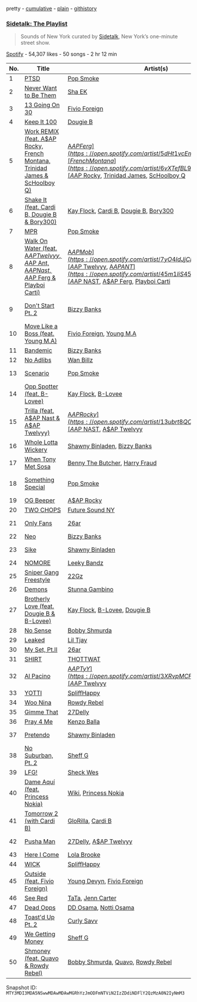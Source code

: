 pretty - [cumulative](/playlists/cumulative/37i9dQZF1DX9cjKvsL1KlZ.md) - [plain](/playlists/plain/37i9dQZF1DX9cjKvsL1KlZ) - [githistory](https://github.githistory.xyz/mackorone/spotify-playlist-archive/blob/main/playlists/plain/37i9dQZF1DX9cjKvsL1KlZ)

### [Sidetalk: The Playlist](https://open.spotify.com/playlist/37i9dQZF1DX9cjKvsL1KlZ)

> Sounds of New York curated by <a href="https://www.instagram.com/sidetalknyc/">Sidetalk</a>, New York’s one\-minute street show.

[Spotify](https://open.spotify.com/user/spotify) - 54,307 likes - 50 songs - 2 hr 12 min

| No. | Title | Artist(s) | Album | Length |
|---|---|---|---|---|
| 1 | [PTSD](https://open.spotify.com/track/24b6djSbUFQtXAdyb3FMbr) | [Pop Smoke](https://open.spotify.com/artist/0eDvMgVFoNV3TpwtrVCoTj) | [Meet The Woo](https://open.spotify.com/album/6d1vGZsr6Uy3h9IigBpPAf) | 3:19 |
| 2 | [Never Want to Be Them](https://open.spotify.com/track/3WchIwLZMo7OnQah3oVbON) | [Sha EK](https://open.spotify.com/artist/3jVAqTL4NbB88q4lj94VX9) | [Face of the What](https://open.spotify.com/album/0hA6PDNYcFeSJYj4CceZuL) | 1:55 |
| 3 | [13 Going On 30](https://open.spotify.com/track/7picgLYkMQb9UgIjq84NNF) | [Fivio Foreign](https://open.spotify.com/artist/14CHVeJGrR5xgUGQFV5BVM) | [13 Going On 30](https://open.spotify.com/album/3uiRxBPxofovB9Idhm0z9G) | 3:01 |
| 4 | [Keep It 100](https://open.spotify.com/track/2g9RfCXZna6roc6hjvoCn1) | [Dougie B](https://open.spotify.com/artist/6ykgQbKcZFy5qoKBU4YiWj) | [Keep It 100](https://open.spotify.com/album/2qCog50BkPP2sJpLjHGsQG) | 2:50 |
| 5 | [Work REMIX \(feat\. A$AP Rocky, French Montana, Trinidad James & ScHoolboy Q\)](https://open.spotify.com/track/7xVLFuuYdAvcTfcP3IG3dS) | [A$AP Ferg](https://open.spotify.com/artist/5dHt1vcEm9qb8fCyLcB3HL), [French Montana](https://open.spotify.com/artist/6vXTefBL93Dj5IqAWq6OTv), [A$AP Rocky](https://open.spotify.com/artist/13ubrt8QOOCPljQ2FL1Kca), [Trinidad James](https://open.spotify.com/artist/0I5HubncQ8E1MFZOlPDY4J), [ScHoolboy Q](https://open.spotify.com/artist/5IcR3N7QB1j6KBL8eImZ8m) | [Trap Lord](https://open.spotify.com/album/3smlfAmejcKMmAPg1G2Kki) | 4:43 |
| 6 | [Shake It \(feat\. Cardi B, Dougie B & Bory300\)](https://open.spotify.com/track/0RkCnqwF8Tfl2QGPZwopyk) | [Kay Flock](https://open.spotify.com/artist/2AMeiDbfU2vonrTkpXDKUu), [Cardi B](https://open.spotify.com/artist/4kYSro6naA4h99UJvo89HB), [Dougie B](https://open.spotify.com/artist/6ykgQbKcZFy5qoKBU4YiWj), [Bory300](https://open.spotify.com/artist/77oGJAObEl8wdAUrknL1gH) | [Shake It \(feat\. Cardi B, Dougie B & Bory300\)](https://open.spotify.com/album/0Kr65MJsLayLENRXxrlW3Z) | 1:58 |
| 7 | [MPR](https://open.spotify.com/track/26eibHIN0oV4AGuFCbTTm0) | [Pop Smoke](https://open.spotify.com/artist/0eDvMgVFoNV3TpwtrVCoTj) | [MPR](https://open.spotify.com/album/7wEkFJd7KaysobIVuxEYK6) | 2:35 |
| 8 | [Walk On Water \(feat\. A$AP Twelvyy, A$AP Ant, A$AP Nast, A$AP Ferg & Playboi Carti\)](https://open.spotify.com/track/0WQcnrsEqrY2e5nexGe3HX) | [A$AP Mob](https://open.spotify.com/artist/7yO4IdJjCEPz7YgZMe25iS), [A$AP Twelvyy](https://open.spotify.com/artist/0tPjSrb43a58uznKru1k2P), [A$AP ANT](https://open.spotify.com/artist/45m1IiS45uD1HcPlYkNWKj), [A$AP NAST](https://open.spotify.com/artist/1uLYUm2A6kpFYAECfAFoH1), [A$AP Ferg](https://open.spotify.com/artist/5dHt1vcEm9qb8fCyLcB3HL), [Playboi Carti](https://open.spotify.com/artist/699OTQXzgjhIYAHMy9RyPD) | [Cozy Tapes Vol\. 2: Too Cozy](https://open.spotify.com/album/0qr1Fvi1haEDWVbFtekZLb) | 3:56 |
| 9 | [Don't Start Pt\. 2](https://open.spotify.com/track/4J1CPErx9yCZFirUXAxQVp) | [Bizzy Banks](https://open.spotify.com/artist/7s3eCGNZMrwUQraXlocCBv) | [GMTO Vol\. 1 \(Get Money Take Over\)](https://open.spotify.com/album/4UDPZgxZy3VnIFQ8os0G29) | 3:14 |
| 10 | [Move Like a Boss \(feat\. Young M.A\)](https://open.spotify.com/track/3T3SeUjR8NhTzSE3NSDxkK) | [Fivio Foreign](https://open.spotify.com/artist/14CHVeJGrR5xgUGQFV5BVM), [Young M.A](https://open.spotify.com/artist/7LvoDJUNGnOrPdGRzVtOJ9) | [Move Like a Boss \(feat\. Young M.A\)](https://open.spotify.com/album/5sYO0qm9aoDF76AkcmG9Ez) | 2:55 |
| 11 | [Bandemic](https://open.spotify.com/track/62zxM0TIkQxPADn6BRj0YE) | [Bizzy Banks](https://open.spotify.com/artist/7s3eCGNZMrwUQraXlocCBv) | [Same Energy](https://open.spotify.com/album/46MkI0hKIr16SzcdZQ0TPW) | 2:04 |
| 12 | [No Adlibs](https://open.spotify.com/track/03xmi6J5kE6lnr4BfokGBu) | [Wan Billz](https://open.spotify.com/artist/4ptT7PqXaXDwMBZdiOq3ge) | [No Adlibs](https://open.spotify.com/album/1AATPemo63RsvrpQMg24b0) | 2:14 |
| 13 | [Scenario](https://open.spotify.com/track/5Evn9HZVpqpKDV0nkWlPmx) | [Pop Smoke](https://open.spotify.com/artist/0eDvMgVFoNV3TpwtrVCoTj) | [Meet The Woo \(Deluxe Version\)](https://open.spotify.com/album/22py1IeIi51c0GBYEHQTsI) | 4:01 |
| 14 | [Opp Spotter \(feat\. B\-Lovee\)](https://open.spotify.com/track/5KPeT0pL0rK6x8fesfvcGs) | [Kay Flock](https://open.spotify.com/artist/2AMeiDbfU2vonrTkpXDKUu), [B\-Lovee](https://open.spotify.com/artist/7hf5PZjVOqTQ2id3PF7I5Y) | [The D.O.A\. Tape](https://open.spotify.com/album/5DMfgmlbRD0HeUi5QQgOAD) | 2:43 |
| 15 | [Trilla \(feat\. A$AP Nast & A$AP Twelvyy\)](https://open.spotify.com/track/3DtOW3gzNTy5SgLWhwOdFW) | [A$AP Rocky](https://open.spotify.com/artist/13ubrt8QOOCPljQ2FL1Kca), [A$AP NAST](https://open.spotify.com/artist/1uLYUm2A6kpFYAECfAFoH1), [A$AP Twelvyy](https://open.spotify.com/artist/0tPjSrb43a58uznKru1k2P) | [LIVE.LOVE.A$AP](https://open.spotify.com/album/4l6EPpP9hjQrLb8qNB9eC5) | 4:04 |
| 16 | [Whole Lotta Wickery](https://open.spotify.com/track/5EqD4DdoK0FGgsSMP9HORW) | [Shawny Binladen](https://open.spotify.com/artist/0JfrGVffhKwF36QHW9HXOL), [Bizzy Banks](https://open.spotify.com/artist/7s3eCGNZMrwUQraXlocCBv) | [Merry Wickmas](https://open.spotify.com/album/7maLkOMxNNkoHbVE8VWVka) | 3:05 |
| 17 | [When Tony Met Sosa](https://open.spotify.com/track/4ahc42KacGWjE3j0DPNSK5) | [Benny The Butcher](https://open.spotify.com/artist/5Matrg5du62bXwer29cU5T), [Harry Fraud](https://open.spotify.com/artist/37ASGd4rWpHjuVonnYAN6S) | [The Plugs I Met 2](https://open.spotify.com/album/20XfOL0gmcOQhupwC2bMDj) | 2:21 |
| 18 | [Something Special](https://open.spotify.com/track/5kkaSMcf4BFlhRRICCKZb6) | [Pop Smoke](https://open.spotify.com/artist/0eDvMgVFoNV3TpwtrVCoTj) | [Shoot For The Stars Aim For The Moon](https://open.spotify.com/album/7e7t0MCrNDcJZsPwUKjmOc) | 2:38 |
| 19 | [OG Beeper](https://open.spotify.com/track/5TX0mfUkpGlU6j2xa00ERx) | [A$AP Rocky](https://open.spotify.com/artist/13ubrt8QOOCPljQ2FL1Kca) | [TESTING](https://open.spotify.com/album/3MATDdrpHmQCmuOcozZjDa) | 2:35 |
| 20 | [TWO CHOPS](https://open.spotify.com/track/4JFJI9qQrETopFTXHhsxHA) | [Future Sound NY](https://open.spotify.com/artist/1Qq0TUo3k7a5Tr4PdeHlEe) | [TWO CHOPS](https://open.spotify.com/album/2NOcjkwm9IiHhM7Ri26amC) | 2:08 |
| 21 | [Only Fans](https://open.spotify.com/track/5Rg0kUEtFfiuBlgtIIOTRe) | [26ar](https://open.spotify.com/artist/5Juzk12OF6455izbnUr10x) | [Drench Em \(Deluxe\)](https://open.spotify.com/album/6h8qPgYAhUV7tIIuPJ95hN) | 2:45 |
| 22 | [Neo](https://open.spotify.com/track/5LC0t1RQcxwO1cyLnmPPxX) | [Bizzy Banks](https://open.spotify.com/artist/7s3eCGNZMrwUQraXlocCBv) | [Bandemic](https://open.spotify.com/album/1k0h2GG20oGhgNVCKhOopz) | 1:49 |
| 23 | [Sike](https://open.spotify.com/track/5Lp8hAVrPUDn3CuuBP5W0F) | [Shawny Binladen](https://open.spotify.com/artist/0JfrGVffhKwF36QHW9HXOL) | [Merry Wickmas 2](https://open.spotify.com/album/41u5LevaGxYvQAavEby3jC) | 1:11 |
| 24 | [NOMORE](https://open.spotify.com/track/20P3Eqt3Du2Zz36GAVzgmr) | [Leeky Bandz](https://open.spotify.com/artist/08UUGGbQJQENS4gOd6VU00) | [Life After Future](https://open.spotify.com/album/2fQ5deidLKC9hkT00trC4y) | 3:12 |
| 25 | [Sniper Gang Freestyle](https://open.spotify.com/track/12hfZNWtZInct3l8nT3c9O) | [22Gz](https://open.spotify.com/artist/4JhbRL6zaItAyzqx4gHTqz) | [The Blixky Tape](https://open.spotify.com/album/4cq88okwBaQ5HLclS8BLL5) | 1:42 |
| 26 | [Demons](https://open.spotify.com/track/2CnNLqBpth6XEHdvzXlpZN) | [Stunna Gambino](https://open.spotify.com/artist/15ZjD8Gus20Miqw3fdOaXX) | [Demons](https://open.spotify.com/album/49viCoGvtarKikAKzbdiNT) | 2:57 |
| 27 | [Brotherly Love \(feat\. Dougie B & B\-Lovee\)](https://open.spotify.com/track/34YnZOLkvAxH6K7ZXutHOo) | [Kay Flock](https://open.spotify.com/artist/2AMeiDbfU2vonrTkpXDKUu), [B\-Lovee](https://open.spotify.com/artist/7hf5PZjVOqTQ2id3PF7I5Y), [Dougie B](https://open.spotify.com/artist/6ykgQbKcZFy5qoKBU4YiWj) | [The D.O.A\. Tape](https://open.spotify.com/album/5DMfgmlbRD0HeUi5QQgOAD) | 3:54 |
| 28 | [No Sense](https://open.spotify.com/track/3h2dAPNSmhF5zInX05rWVy) | [Bobby Shmurda](https://open.spotify.com/artist/34Y0ldeyUv7jBvukWOGASO) | [Bodboy](https://open.spotify.com/album/27dq8NifT3260FUbT6F2Gz) | 1:34 |
| 29 | [Leaked](https://open.spotify.com/track/0W64NfLrIsRTAFObko6uJx) | [Lil Tjay](https://open.spotify.com/artist/6jGMq4yGs7aQzuGsMgVgZR) | [True 2 Myself](https://open.spotify.com/album/1bCBZ8LedqwVYOLDLrRbbY) | 3:40 |
| 30 | [My Set, Pt.II](https://open.spotify.com/track/5OTiGat69zVXnW982TbgIQ) | [26ar](https://open.spotify.com/artist/5Juzk12OF6455izbnUr10x) | [Drench Em](https://open.spotify.com/album/5S5RHz9pTEe4P632bBiAmD) | 2:45 |
| 31 | [SHIRT](https://open.spotify.com/track/3umJNfPLBiNmIsDg0Ebcuy) | [THOTTWAT](https://open.spotify.com/artist/16SkmlqKt2Xf6mqurZgpdt) | [SHIRT](https://open.spotify.com/album/42t9iuzETD7RIhLQazqAIv) | 2:56 |
| 32 | [Al Pacino](https://open.spotify.com/track/4QqCwUVo0YDB4FZPkxQxOc) | [A$AP TyY](https://open.spotify.com/artist/3XRvpMCFnLf5pF3uiiuLfY), [A$AP Twelvyy](https://open.spotify.com/artist/0tPjSrb43a58uznKru1k2P) | [Al Pacino](https://open.spotify.com/album/4c7QeDvdFGVHfe4Q4igrO3) | 2:25 |
| 33 | [YOTTI](https://open.spotify.com/track/1n5jPb1ggYPOPDtRCOSAZw) | [SpliffHappy](https://open.spotify.com/artist/5K8DPehdUSrqBsICbIxDOR) | [YOTTI](https://open.spotify.com/album/5k3co8AFC1UcQgR4nhJ8Ky) | 1:14 |
| 34 | [Woo Nina](https://open.spotify.com/track/5h0Z4h27VDrbaZOzjOi9nB) | [Rowdy Rebel](https://open.spotify.com/artist/6LXRvV2OAtXF7685fzh3mj) | [Rebel vs\. Rowdy](https://open.spotify.com/album/0zxvDMvFNW7h9JQb4oq2eS) | 2:07 |
| 35 | [Gimme That](https://open.spotify.com/track/0KxCPTvrB6p5X1yvMNQBEx) | [27Delly](https://open.spotify.com/artist/17Y9T6RYbruDp0XDIMB6xT) | [Gimme That](https://open.spotify.com/album/3vzylZfpLzUXo7PhaG0024) | 1:35 |
| 36 | [Pray 4 Me](https://open.spotify.com/track/1wDAnC2XbwoDwbOpowab5H) | [Kenzo Balla](https://open.spotify.com/artist/7J7r6Srf58AAPsTJrEXMCp) | [Pray 4 Me](https://open.spotify.com/album/0mipBFGRTFVyKeCupIXgly) | 2:14 |
| 37 | [Pretendo](https://open.spotify.com/track/1ZRlDcwda9ipvwlYLxdZ3G) | [Shawny Binladen](https://open.spotify.com/artist/0JfrGVffhKwF36QHW9HXOL) | [Wick The Wizard](https://open.spotify.com/album/24lIwmoIuDulxSR9u5crmP) | 1:23 |
| 38 | [No Suburban, Pt\. 2](https://open.spotify.com/track/3VayB5gLZGODx8b7RO1y5f) | [Sheff G](https://open.spotify.com/artist/1tG7s7S4sq2eFFW0QZyLbm) | [One and Only](https://open.spotify.com/album/6lJqLqRmWGmsw8aLEoSlZ9) | 2:33 |
| 39 | [LFG!](https://open.spotify.com/track/5MsO7aTFKXvUy8ziyLZYOX) | [Sheck Wes](https://open.spotify.com/artist/2RDOrhPqAM4jzTRCEb19qX) | [LFG!](https://open.spotify.com/album/2wDbdF7U0vIfsbqZBbD72B) | 2:19 |
| 40 | [Dame Aquí \(feat\. Princess Nokia\)](https://open.spotify.com/track/2TLZfZT33gFzQi3GTlFG3e) | [Wiki](https://open.spotify.com/artist/78X7quh8fqAGZ42OpLmUW0), [Princess Nokia](https://open.spotify.com/artist/6lay1nwbE6hTx1jivysUAL) | [OOFIE](https://open.spotify.com/album/5Ye9kDYxIZM0LVj1M1CvC6) | 3:38 |
| 41 | [Tomorrow 2 \(with Cardi B\)](https://open.spotify.com/track/7KXVIAuw3m2hxZanrpSXS3) | [GloRilla](https://open.spotify.com/artist/2qoQgPAilErOKCwE2Y8wOG), [Cardi B](https://open.spotify.com/artist/4kYSro6naA4h99UJvo89HB) | [Tomorrow 2 \(with Cardi B\)](https://open.spotify.com/album/5o1xUBd8aM7qFhjlBXiIpb) | 3:29 |
| 42 | [Pusha Man](https://open.spotify.com/track/5qNqTVBAbtPRKH3KHiUAu8) | [27Delly](https://open.spotify.com/artist/17Y9T6RYbruDp0XDIMB6xT), [A$AP Twelvyy](https://open.spotify.com/artist/0tPjSrb43a58uznKru1k2P) | [No Forgetting This \(N.F.T.\)](https://open.spotify.com/album/4SsPpuTKIGKbZPJWkjLkIe) | 3:47 |
| 43 | [Here I Come](https://open.spotify.com/track/24JTap3Y2LHb3icc5iIkNj) | [Lola Brooke](https://open.spotify.com/artist/2Ggj5XNlIb4Lnbqe307FyB) | [Here I Come](https://open.spotify.com/album/5yEN89IGBwa3y0tP2qWAnK) | 1:48 |
| 44 | [WICK](https://open.spotify.com/track/3hhTeIwULQvxl3GaeJJ1o2) | [SpliffHappy](https://open.spotify.com/artist/5K8DPehdUSrqBsICbIxDOR) | [WICK](https://open.spotify.com/album/7AUyTx5Ku4MvA4enIW2PZ3) | 1:21 |
| 45 | [Outside \(feat\. Fivio Foreign\)](https://open.spotify.com/track/5lx5zu37Rf592Iby01kroZ) | [Young Devyn](https://open.spotify.com/artist/5JPJZcr0m2OkOEA1pagpSb), [Fivio Foreign](https://open.spotify.com/artist/14CHVeJGrR5xgUGQFV5BVM) | [Baby Goat 2](https://open.spotify.com/album/77KBd69KrqhbtxT5VKe6bC) | 3:16 |
| 46 | [See Red](https://open.spotify.com/track/0Tme1gffQUvjvcocQ2FHTM) | [TaTa](https://open.spotify.com/artist/43s6uFZrdusv7ggmDSpO41), [Jenn Carter](https://open.spotify.com/artist/3BcgTyEdL81zMljmXcilZM) | [See Red](https://open.spotify.com/album/6czePQabCT1KxJznPxKPBI) | 2:00 |
| 47 | [Dead Opps](https://open.spotify.com/track/0I03LNezkFkhT9gxT1bgjz) | [DD Osama](https://open.spotify.com/artist/1A4iz0gC34R0u3LAI8hryT), [Notti Osama](https://open.spotify.com/artist/3DejtFRgf60eQon0rZnqhv) | [Dead Opps](https://open.spotify.com/album/5bW82bx54muhjvS7FZExlH) | 2:10 |
| 48 | [Toast'd Up Pt\. 2](https://open.spotify.com/track/1Pehz8PNPqHKxVws6XOoTV) | [Curly Savv](https://open.spotify.com/artist/3DDlyCYQLZS5OGVJ2gCK0c) | [Toast'd Up Pt\. 2](https://open.spotify.com/album/5HaU6o1D6PBpL2l8WJkj1Y) | 2:11 |
| 49 | [We Getting Money](https://open.spotify.com/track/4B1HkmoPxGnIiovU1iy4IL) | [Sheff G](https://open.spotify.com/artist/1tG7s7S4sq2eFFW0QZyLbm) | [THE UNLUCCY LUCCY KID](https://open.spotify.com/album/3Xvvi8uwGnuj9nF7fr2h39) | 3:01 |
| 50 | [Shmoney \(feat\. Quavo & Rowdy Rebel\)](https://open.spotify.com/track/10TaZTWBzpWwDTVlsfXzMf) | [Bobby Shmurda](https://open.spotify.com/artist/34Y0ldeyUv7jBvukWOGASO), [Quavo](https://open.spotify.com/artist/0VRj0yCOv2FXJNP47XQnx5), [Rowdy Rebel](https://open.spotify.com/artist/6LXRvV2OAtXF7685fzh3mj) | [Shmoney \(feat\. Quavo & Rowdy Rebel\)](https://open.spotify.com/album/5npQCHNuLe3ydFr1bx4sib) | 2:49 |

Snapshot ID: `MTY3MDI3MDA5NSwwMDAwMDAwMGRhYzJmODFmNTViN2IzZDdiNDFlY2QzMzA0N2IyNmM3`
